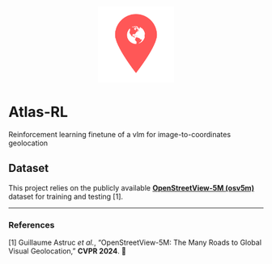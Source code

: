 <p align="center">
<img height=150 src="media/images/logo.png" />
</p>

# Atlas-RL

Reinforcement learning finetune of a vlm for image-to-coordinates geolocation

## Dataset 

This project relies on the publicly available **[OpenStreetView-5M (osv5m)](https://huggingface.co/datasets/osv5m/osv5m)** dataset for training and testing \[1\].  

---

### References

[1] Guillaume Astruc _et al._, “OpenStreetView-5M: The Many Roads to Global Visual Geolocation,” **CVPR 2024**. 📄

